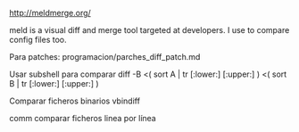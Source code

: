 http://meldmerge.org/

meld is a visual diff and merge tool targeted at developers. I use to compare config files too.


Para patches:
programacion/parches_diff_patch.md


Usar subshell para comparar
diff -B <( sort A | tr [:lower:] [:upper:] ) <( sort B | tr [:lower:] [:upper:] )


Comparar ficheros binarios
vbindiff


comm
comparar ficheros linea por línea
